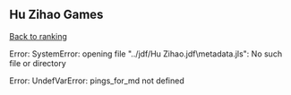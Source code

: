 ## Hu Zihao Games

[Back to ranking](../../index.md)




Error: SystemError: opening file "../jdf/Hu Zihao.jdf\\metadata.jls": No such file or directory







Error: UndefVarError: pings_for_md not defined




